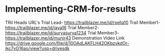 # Implementing-CRM-for-results
TRil Heads URL's
Trial Lead- https://trailblazer.me/id/rsella10
Trail Member1- https://trailblazer.me/id/jaya16
Trial Member2- https://trailblazer.me/id/suryasurya1234
Trial Member3- https://trailblazer.me/id/munir43
Demonstration Video Link
https://drive.google.com/file/d/10OAdLAKFLH42OKbzvkdOr-ikc7vG16ao/view?usp=drivesdk
